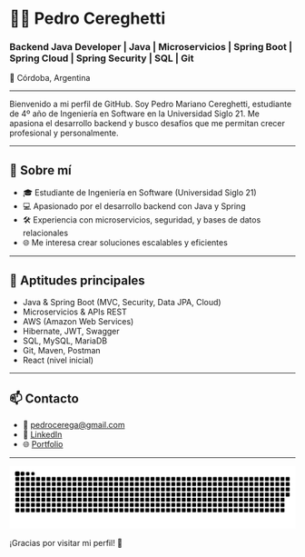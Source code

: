 # 👨‍💻 Pedro Cereghetti

### Backend Java Developer | Java | Microservicios | Spring Boot | Spring Cloud | Spring Security | SQL | Git

📍 Córdoba, Argentina

---

Bienvenido a mi perfil de GitHub. Soy Pedro Mariano Cereghetti, estudiante de 4º año de Ingeniería en Software en la Universidad Siglo 21. Me apasiona el desarrollo backend y busco desafíos que me permitan crecer profesional y personalmente.

---

## 🚀 Sobre mí
- 🎓 Estudiante de Ingeniería en Software (Universidad Siglo 21)
- 💻 Apasionado por el desarrollo backend con Java y Spring
- 🛠️ Experiencia con microservicios, seguridad, y bases de datos relacionales
- 🌐 Me interesa crear soluciones escalables y eficientes

---

## 🧠 Aptitudes principales
- Java & Spring Boot (MVC, Security, Data JPA, Cloud)
- Microservicios & APIs REST
- AWS (Amazon Web Services)
- Hibernate, JWT, Swagger
- SQL, MySQL, MariaDB
- Git, Maven, Postman
- React (nivel inicial)

---

## 📫 Contacto
- 📧 pedrocerega@gmail.com
- 🔗 [LinkedIn](https://www.linkedin.com/in/pedro-cereghetti-48448824a/)
- 🌐 [Portfolio](https://portfolio2-jade-xi.vercel.app/)

---
![snake gif](https://raw.githubusercontent.com/PedroCere/PedroCere/output/github-contribution-grid-snake.svg)

¡Gracias por visitar mi perfil! 🚀

<!-- GitHub Stats Opcional -->
<!--
![Pedro's GitHub stats](https://github-readme-stats.vercel.app/api?username=pedrocere&show_icons=true&theme=radical)
-->
